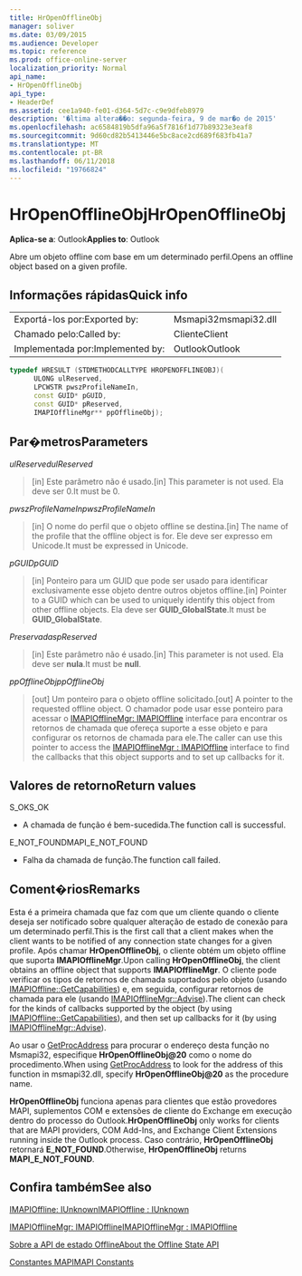 ```yaml
---
title: HrOpenOfflineObj
manager: soliver
ms.date: 03/09/2015
ms.audience: Developer
ms.topic: reference
ms.prod: office-online-server
localization_priority: Normal
api_name:
- HrOpenOfflineObj
api_type:
- HeaderDef
ms.assetid: cee1a940-fe01-d364-5d7c-c9e9dfeb8979
description: '�ltima altera��o: segunda-feira, 9 de mar�o de 2015'
ms.openlocfilehash: ac6584819b5dfa96a5f7816f1d77b89323e3eaf8
ms.sourcegitcommit: 9d60cd82b5413446e5bc8ace2cd689f683fb41a7
ms.translationtype: MT
ms.contentlocale: pt-BR
ms.lasthandoff: 06/11/2018
ms.locfileid: "19766824"
---
```

# <a name="hropenofflineobj"></a><span data-ttu-id="aa302-103">HrOpenOfflineObj</span><span class="sxs-lookup"><span data-stu-id="aa302-103">HrOpenOfflineObj</span></span>

  
  
<span data-ttu-id="aa302-104">**Aplica-se a**: Outlook</span><span class="sxs-lookup"><span data-stu-id="aa302-104">**Applies to**: Outlook</span></span> 
  
<span data-ttu-id="aa302-105">Abre um objeto offline com base em um determinado perfil.</span><span class="sxs-lookup"><span data-stu-id="aa302-105">Opens an offline object based on a given profile.</span></span>
  
## <a name="quick-info"></a><span data-ttu-id="aa302-106">Informações rápidas</span><span class="sxs-lookup"><span data-stu-id="aa302-106">Quick info</span></span>

|||
|:-----|:-----|
|<span data-ttu-id="aa302-107">Exportá-los por:</span><span class="sxs-lookup"><span data-stu-id="aa302-107">Exported by:</span></span>  <br/> |<span data-ttu-id="aa302-108">Msmapi32</span><span class="sxs-lookup"><span data-stu-id="aa302-108">msmapi32.dll</span></span>  <br/> |
|<span data-ttu-id="aa302-109">Chamado pelo:</span><span class="sxs-lookup"><span data-stu-id="aa302-109">Called by:</span></span>  <br/> |<span data-ttu-id="aa302-110">Cliente</span><span class="sxs-lookup"><span data-stu-id="aa302-110">Client</span></span>  <br/> |
|<span data-ttu-id="aa302-111">Implementada por:</span><span class="sxs-lookup"><span data-stu-id="aa302-111">Implemented by:</span></span>  <br/> |<span data-ttu-id="aa302-112">Outlook</span><span class="sxs-lookup"><span data-stu-id="aa302-112">Outlook</span></span>  <br/> |
   
```cpp
typedef HRESULT (STDMETHODCALLTYPE HROPENOFFLINEOBJ)( 
      ULONG ulReserved, 
      LPCWSTR pwszProfileNameIn, 
      const GUID* pGUID, 
      const GUID* pReserved, 
      IMAPIOfflineMgr** ppOfflineObj); 

```

## <a name="parameters"></a><span data-ttu-id="aa302-113">Par�metros</span><span class="sxs-lookup"><span data-stu-id="aa302-113">Parameters</span></span>

 <span data-ttu-id="aa302-114">_ulReserved_</span><span class="sxs-lookup"><span data-stu-id="aa302-114">_ulReserved_</span></span>
  
> <span data-ttu-id="aa302-115">[in] Este parâmetro não é usado.</span><span class="sxs-lookup"><span data-stu-id="aa302-115">[in] This parameter is not used.</span></span> <span data-ttu-id="aa302-116">Ela deve ser 0.</span><span class="sxs-lookup"><span data-stu-id="aa302-116">It must be 0.</span></span>
    
 <span data-ttu-id="aa302-117">_pwszProfileNameIn_</span><span class="sxs-lookup"><span data-stu-id="aa302-117">_pwszProfileNameIn_</span></span>
  
> <span data-ttu-id="aa302-118">[in] O nome do perfil que o objeto offline se destina.</span><span class="sxs-lookup"><span data-stu-id="aa302-118">[in] The name of the profile that the offline object is for.</span></span> <span data-ttu-id="aa302-119">Ele deve ser expresso em Unicode.</span><span class="sxs-lookup"><span data-stu-id="aa302-119">It must be expressed in Unicode.</span></span> 
    
 <span data-ttu-id="aa302-120">_pGUID_</span><span class="sxs-lookup"><span data-stu-id="aa302-120">_pGUID_</span></span>
  
> <span data-ttu-id="aa302-121">[in] Ponteiro para um GUID que pode ser usado para identificar exclusivamente esse objeto dentre outros objetos offline.</span><span class="sxs-lookup"><span data-stu-id="aa302-121">[in] Pointer to a GUID which can be used to uniquely identify this object from other offline objects.</span></span> <span data-ttu-id="aa302-122">Ela deve ser **GUID_GlobalState**.</span><span class="sxs-lookup"><span data-stu-id="aa302-122">It must be **GUID_GlobalState**.</span></span>
    
 <span data-ttu-id="aa302-123">_Preservadas_</span><span class="sxs-lookup"><span data-stu-id="aa302-123">_pReserved_</span></span>
  
> <span data-ttu-id="aa302-124">[in] Este parâmetro não é usado.</span><span class="sxs-lookup"><span data-stu-id="aa302-124">[in] This parameter is not used.</span></span> <span data-ttu-id="aa302-125">Ela deve ser **nula**.</span><span class="sxs-lookup"><span data-stu-id="aa302-125">It must be **null**.</span></span>
    
 <span data-ttu-id="aa302-126">_ppOfflineObj_</span><span class="sxs-lookup"><span data-stu-id="aa302-126">_ppOfflineObj_</span></span>
  
> <span data-ttu-id="aa302-127">[out] Um ponteiro para o objeto offline solicitado.</span><span class="sxs-lookup"><span data-stu-id="aa302-127">[out] A pointer to the requested offline object.</span></span> <span data-ttu-id="aa302-128">O chamador pode usar esse ponteiro para acessar o [IMAPIOfflineMgr: IMAPIOffline](imapiofflinemgrimapioffline.md) interface para encontrar os retornos de chamada que ofereça suporte a esse objeto e para configurar os retornos de chamada para ele.</span><span class="sxs-lookup"><span data-stu-id="aa302-128">The caller can use this pointer to access the [IMAPIOfflineMgr : IMAPIOffline](imapiofflinemgrimapioffline.md) interface to find the callbacks that this object supports and to set up callbacks for it.</span></span> 
    
## <a name="return-values"></a><span data-ttu-id="aa302-129">Valores de retorno</span><span class="sxs-lookup"><span data-stu-id="aa302-129">Return values</span></span>

<span data-ttu-id="aa302-130">S_OK</span><span class="sxs-lookup"><span data-stu-id="aa302-130">S_OK</span></span> 
  
- <span data-ttu-id="aa302-131">A chamada de função é bem-sucedida.</span><span class="sxs-lookup"><span data-stu-id="aa302-131">The function call is successful.</span></span>
    
<span data-ttu-id="aa302-132">E_NOT_FOUND</span><span class="sxs-lookup"><span data-stu-id="aa302-132">MAPI_E_NOT_FOUND</span></span>
  
- <span data-ttu-id="aa302-133">Falha da chamada de função.</span><span class="sxs-lookup"><span data-stu-id="aa302-133">The function call failed.</span></span>
    
## <a name="remarks"></a><span data-ttu-id="aa302-134">Coment�rios</span><span class="sxs-lookup"><span data-stu-id="aa302-134">Remarks</span></span>

<span data-ttu-id="aa302-135">Esta é a primeira chamada que faz com que um cliente quando o cliente deseja ser notificado sobre qualquer alteração de estado de conexão para um determinado perfil.</span><span class="sxs-lookup"><span data-stu-id="aa302-135">This is the first call that a client makes when the client wants to be notified of any connection state changes for a given profile.</span></span> <span data-ttu-id="aa302-136">Após chamar **HrOpenOfflineObj**, o cliente obtém um objeto offline que suporta **IMAPIOfflineMgr**.</span><span class="sxs-lookup"><span data-stu-id="aa302-136">Upon calling **HrOpenOfflineObj**, the client obtains an offline object that supports **IMAPIOfflineMgr**.</span></span> <span data-ttu-id="aa302-137">O cliente pode verificar os tipos de retornos de chamada suportados pelo objeto (usando [IMAPIOffline::GetCapabilities](imapioffline-getcapabilities.md)) e, em seguida, configurar retornos de chamada para ele (usando [IMAPIOfflineMgr::Advise](imapiofflinemgr-advise.md)).</span><span class="sxs-lookup"><span data-stu-id="aa302-137">The client can check for the kinds of callbacks supported by the object (by using [IMAPIOffline::GetCapabilities](imapioffline-getcapabilities.md)), and then set up callbacks for it (by using [IMAPIOfflineMgr::Advise](imapiofflinemgr-advise.md)).</span></span>
  
<span data-ttu-id="aa302-138">Ao usar o [GetProcAddress](http://msdn.microsoft.com/pt-br/library/ms683212.aspx) para procurar o endereço desta função no Msmapi32, especifique **HrOpenOfflineObj@20** como o nome do procedimento.</span><span class="sxs-lookup"><span data-stu-id="aa302-138">When using [GetProcAddress](http://msdn.microsoft.com/pt-br/library/ms683212.aspx) to look for the address of this function in msmapi32.dll, specify **HrOpenOfflineObj@20** as the procedure name.</span></span> 
  
 <span data-ttu-id="aa302-139">**HrOpenOfflineObj** funciona apenas para clientes que estão provedores MAPI, suplementos COM e extensões de cliente do Exchange em execução dentro do processo do Outlook.</span><span class="sxs-lookup"><span data-stu-id="aa302-139">**HrOpenOfflineObj** only works for clients that are MAPI providers, COM Add-Ins, and Exchange Client Extensions running inside the Outlook process.</span></span> <span data-ttu-id="aa302-140">Caso contrário, **HrOpenOfflineObj** retornará **E_NOT_FOUND**.</span><span class="sxs-lookup"><span data-stu-id="aa302-140">Otherwise, **HrOpenOfflineObj** returns **MAPI_E_NOT_FOUND**.</span></span> 
  
## <a name="see-also"></a><span data-ttu-id="aa302-141">Confira também</span><span class="sxs-lookup"><span data-stu-id="aa302-141">See also</span></span>



[<span data-ttu-id="aa302-142">IMAPIOffline: IUnknown</span><span class="sxs-lookup"><span data-stu-id="aa302-142">IMAPIOffline : IUnknown</span></span>](imapiofflineiunknown.md)
  
[<span data-ttu-id="aa302-143">IMAPIOfflineMgr: IMAPIOffline</span><span class="sxs-lookup"><span data-stu-id="aa302-143">IMAPIOfflineMgr : IMAPIOffline</span></span>](imapiofflinemgrimapioffline.md)


[<span data-ttu-id="aa302-144">Sobre a API de estado Offline</span><span class="sxs-lookup"><span data-stu-id="aa302-144">About the Offline State API</span></span>](about-the-offline-state-api.md)
  
[<span data-ttu-id="aa302-145">Constantes MAPI</span><span class="sxs-lookup"><span data-stu-id="aa302-145">MAPI Constants</span></span>](mapi-constants.md)

